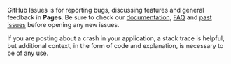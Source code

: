 GitHub Issues is for reporting bugs, discussing features and general feedback in **Pages**. Be sure to check our [documentation](http://cocoadocs.org/docsets/Pages), [FAQ](https://github.com/hyperoslo/Pages/wiki/FAQ) and [past issues](https://github.com/hyperoslo/Pages/issues?state=closed) before opening any new issues.

If you are posting about a crash in your application, a stack trace is helpful, but additional context, in the form of code and explanation, is necessary to be of any use.
